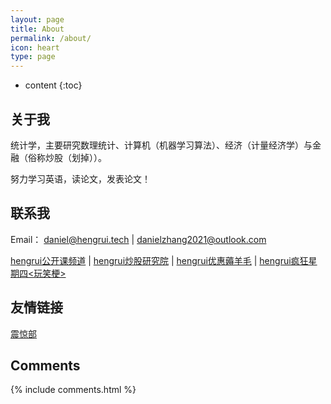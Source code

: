```yaml
---
layout: page
title: About
permalink: /about/
icon: heart
type: page
---
```


* content
{:toc}

## 关于我

统计学，主要研究数理统计、计算机（机器学习算法）、经济（计量经济学）与金融（俗称炒股（划掉））。

努力学习英语，读论文，发表论文！

## 联系我

Email： daniel@hengrui.tech  |  danielzhang2021@outlook.com



 [hengrui公开课频道](https://opencourseware.hengrui.tech) | 
 [hengrui炒股研究院](https://stock.hengrui.tech) | 
 [hengrui优惠薅羊毛](https://haoyangmao.hengrui.tech) | 
 [hengrui疯狂星期四<玩笑梗>](https://invest.hengrui.tech)
 
## 友情链接
 [震惊部](https://blog.666baby.com)

## Comments

{% include comments.html %}
